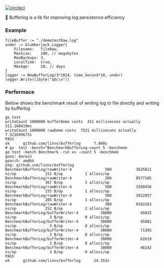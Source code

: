 <a href="https://circleci.com/gh/linnv/bufferlog">
<img src="https://circleci.com/gh/linnv/bufferlog.svg?style=shield" alt="circleci">
</a>

👾 Bufferlog is a lib for improving log persistence efficiency

### Example

```
fileBuffer := "./demotestRaw.log"
under := &lumberjack.Logger{
	Filename:   fileRaw,
	MaxSize:    100, // megabytes
	MaxBackups: 3,
	LocalTime:  true,
	MaxAge:     28, // days
}
logger := NewBufferLog(3*1024, time.Second*10, under)
logger.Write([]byte("abc\n"))
```

### Performace

Bellow shows the benchmark result of writing log to file directly and writing by bufferlog

```
go test
writeCount 1000000 bufferDemo costs  311 millisecons actually 311.168419ms
writeCount 1000000 rawDemo costs  7521 millisecons actually 7.521849673s
PASS
ok      github.com/linnv/bufferlog      7.840s
# go  test -bench=^BenchmarkBufferLog-count 5 -benchmem
go test -bench Benchmark -run xx -count 5 -benchmem
goos: darwin
goarch: amd64
pkg: github.com/linnv/bufferlog
BenchmarkBufferLog/rawWriter-4               500           3625811 ns/op             151 B/op          1 allocs/op
BenchmarkBufferLog/rawWriter-4               200           8577105 ns/op             367 B/op          2 allocs/op
BenchmarkBufferLog/rawWriter-4               500           3560456 ns/op             155 B/op          1 allocs/op
BenchmarkBufferLog/rawWriter-4               500           3012957 ns/op             205 B/op          1 allocs/op
BenchmarkBufferLog/rawWriter-4               300           9162163 ns/op             252 B/op          2 allocs/op
BenchmarkBufferLog/bufferWriter-4          30000             45015 ns/op               3 B/op          0 allocs/op
BenchmarkBufferLog/bufferWriter-4          30000             45081 ns/op               3 B/op          0 allocs/op
BenchmarkBufferLog/bufferWriter-4          30000             71305 ns/op               3 B/op          0 allocs/op
BenchmarkBufferLog/bufferWriter-4          30000             62619 ns/op               3 B/op          0 allocs/op
BenchmarkBufferLog/bufferWriter-4          30000             46142 ns/op               3 B/op          0 allocs/op
PASS
ok      github.com/linnv/bufferlog      24.353s
```
